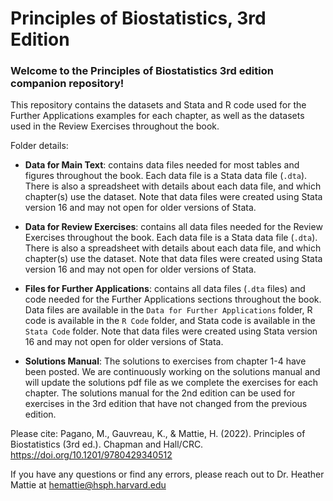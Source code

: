 # Principles of Biostatistics, 3rd Edition

### Welcome to the Principles of Biostatistics 3rd edition companion repository!

This repository contains the datasets and Stata and R code used for the Further Applications examples for each chapter, as well as the datasets used in the Review Exercises throughout the book.

Folder details:
* __Data for Main Text__: contains data files needed for most tables and figures throughout the book. Each data file is a Stata data file (`.dta`). There is also a spreadsheet with details about each data file, and which chapter(s) use the dataset. Note that data files were created using Stata version 16 and may not open for older versions of Stata.

* __Data for Review Exercises__: contains all data files needed for the Review Exercises throughout the book. Each data file is a Stata data file (`.dta`). There is also a spreadsheet with details about each data file, and which chapter(s) use the dataset. Note that data files were created using Stata version 16 and may not open for older versions of Stata.

* __Files for Further Applications__: contains all data files (`.dta` files) and code needed for the Further Applications sections throughout the book. Data files are available in the `Data for Further Applications` folder, R code is available in the `R Code` folder, and Stata code is available in the `Stata Code` folder. Note that data files were created using Stata version 16 and may not open for older versions of Stata.

* __Solutions Manual__: The solutions to exercises from chapter 1-4 have been posted. We are continuously working on the solutions manual and will update the solutions pdf file as we complete the exercises for each chapter. The solutions manual for the 2nd edition can be used for exercises in the 3rd edition that have not changed from the previous edition. 

Please cite: Pagano, M., Gauvreau, K., & Mattie, H. (2022). Principles of Biostatistics (3rd ed.). Chapman and Hall/CRC. https://doi.org/10.1201/9780429340512

If you have any questions or find any errors, please reach out to Dr. Heather Mattie at hemattie@hsph.harvard.edu
